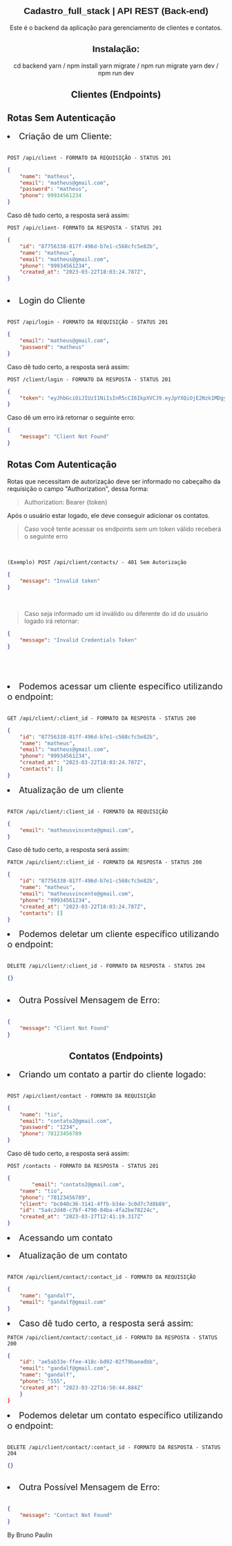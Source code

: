 <h2 align="center" style='font-family: sans-serif'>
	Cadastro_full_stack | API REST (Back-end)
</h2>

<p align = "center">
Este é o backend da aplicação para gerenciamento de clientes e contatos.
</p>

<h2 align="center" style='font-family: sans-serif'>
	Instalação:
</h2>

<p align = "center">
cd backend
yarn / npm install
yarn migrate / npm run migrate
yarn dev / npm run dev
</p>


<h2 align ='center'>Clientes (Endpoints)</h2>

## **Rotas Sem Autenticação**

<li style='font-size: 20px'>Criação de um Cliente:</li>

<br/>

`POST /api/client - FORMATO DA REQUISIÇÃO - STATUS 201`

```json
{
    "name": "matheus",
    "email": "matheus@gmail.com",
    "password": "matheus",
    "phone": 99934561234
}
```

Caso dê tudo certo, a resposta será assim:

`POST /api/client- FORMATO DA RESPOSTA - STATUS 201`

```json
{
    "id": "87756338-817f-496d-b7e1-c568cfc5e82b",
    "name": "matheus",
    "email": "matheus@gmail.com",
    "phone": "99934561234",
    "created_at": "2023-03-22T18:03:24.787Z",
}
```

<br/>

<li style='font-size: 20px'>Login do Cliente</li>

<br/>

`POST /api/login - FORMATO DA REQUISIÇÃO - STATUS 201`

```json
{
    "email": "matheus@gmail.com",
    "password": "matheus"
}
```

Caso dê tudo certo, a resposta será assim:

`POST /client/login - FORMATO DA RESPOSTA - STATUS 201`

```json
{
    "token": "eyJhbGciOiJIUzI1NiIsInR5cCI6IkpXVCJ9.eyJpYXQiOjE2Nzk1MDgyMjIsImV4cCI6MTY3OTU5NDYyMiwic3ViIjoiODc3NTYzMzgtODE3Zi00OTZkLWI3ZTEtYzU2OGNmYzVlODJiIn0.HUSu-5Fdec2VvfnkFK5gINXap7DwnvJk1yXrQ4XyH28"
}
```

Caso dê um erro irá retornar o seguinte erro:

```json
{
    "message": "Client Not Found"
}
```

## **Rotas Com Autenticação**

Rotas que necessitam de autorização deve ser informado no cabeçalho da requisição o campo "Authorization", dessa forma:

> Authorization: Bearer {token}

Após o usuário estar logado, ele deve conseguir adicionar os contatos.

> Caso você tente acessar os endpoints sem um token válido receberá o seguinte erro

<br/>

`(Exemplo) POST /api/client/contacts/ - 401 Sem Autorização`

```json
{
    "message": "Invalid token"
}
```

<br/>

> Caso seja informado um id inválido ou diferente do id do usuário logado irá retornar:

```json
{
    "message": "Invalid Credentials Token"
}
```

## <br/>

<li style='font-size: 20px'>Podemos acessar um cliente específico utilizando o endpoint:</li>

<br/>

`GET /api/client/:client_id - FORMATO DA RESPOSTA - STATUS 200`

```json
{
    "id": "87756338-817f-496d-b7e1-c568cfc5e82b",
    "name": "matheus",
    "email": "matheus@gmail.com",
    "phone": "99934561234",
    "created_at": "2023-03-22T18:03:24.787Z",
    "contacts": []
}
```

<li style='font-size: 20px'>Atualização de um cliente</li>

<br/>

`PATCH /api/client/:client_id - FORMATO DA REQUISIÇÃO`

```json
{
    "email": "matheusvincente@gmail.com",
}
```

Caso dê tudo certo, a resposta será assim:

`PATCH /api/client/:client_id - FORMATO DA RESPOSTA - STATUS 200`

```json
{
    "id": "87756338-817f-496d-b7e1-c568cfc5e82b",
    "name": "matheus",
    "email": "matheusvincente@gmail.com",
    "phone": "99934561234",
    "created_at": "2023-03-22T18:03:24.787Z",
    "contacts": []
}
```

<li style='font-size: 20px'>Podemos deletar um cliente específico utilizando o endpoint:</li>

<br/>

`DELETE /api/client/:client_id - FORMATO DA RESPOSTA - STATUS 204`

```json
{}
```

<br/>

<li style='font-size: 20px'>Outra Possível Mensagem de Erro:</li>

<br/>

```json
{
    "message": "Client Not Found"
}
```

<h2 align ='center'>Contatos (Endpoints)</h2>

<li style='font-size: 20px'>Criando um contato a partir do cliente logado:</li>

<br/>

`POST /api/client/contact - FORMATO DA REQUISIÇÃO`

```json
{
    "name": "tio",
    "email": "contato2@gmail.com",
    "password": "1234",
    "phone": 78123456789
}
```

Caso dê tudo certo, a resposta será assim:

`POST /contacts - FORMATO DA RESPOSTA - STATUS 201`

```json
{
    	"email": "contato2@gmail.com",
	"name": "tio",
	"phone": "78123456789",
	"client": "bc040c36-3141-4ffb-b34e-3c0d7c7d8b89",
	"id": "5a4c2d40-c7bf-4790-84ba-4fa2be78224c",
	"created_at": "2023-03-27T12:41:19.317Z"
}
```

<li style='font-size: 20px'>Acessando um contato</li>

<br/>


<li style='font-size: 20px'>Atualização de um contato</li>

<br/>

`PATCH /api/client/contact/:contact_id - FORMATO DA REQUISIÇÃO`

```json
{
    "name": "gandalf",
    "email": "gandalf@gmail.com"
}
```

<li style='font-size: 20px'>Caso dê tudo certo, a resposta será assim:</li>

`PATCH /api/client/contact/:contact_id - FORMATO DA RESPOSTA - STATUS 200`

```json
{
	"id": "ae5ab33e-ffee-418c-bd92-02f79baeadbb",
	"email": "gandalf@gmail.com",
	"name": "gandalf",
	"phone": "555",
	"created_at": "2023-03-22T16:50:44.884Z"
    }
}
```

<li style='font-size: 20px'>Podemos deletar um contato específico utilizando o endpoint:</li>

<br/>

`DELETE /api/client/contact/:contact_id - FORMATO DA RESPOSTA - STATUS 204`

```json
{}
```

<br/>

<li style='font-size: 20px'>Outra Possível Mensagem de Erro:</li>

<br/>

```json
{
    "message": "Contact Not Found"
}
```

By Bruno Paulin
